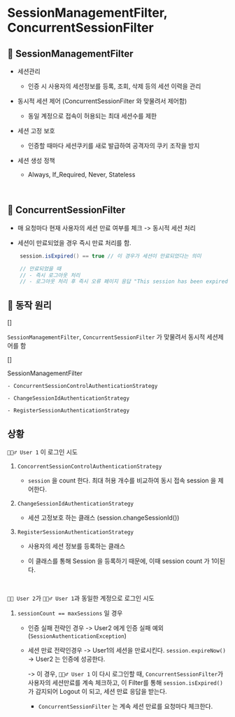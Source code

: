 # SessionManagementFilter, ConcurrentSessionFilter


## 🍎 SessionManagementFilter

- 세션관리

    - 인증 시 사용자의 세션정보를 등록, 조회, 삭제 등의 세션 이력을 관리

- 동시적 세션 제어 (ConcurrentSessionFilter 와 맞물려서 제어함)

    - 동일 계정으로 접속이 허용되는 최대 세션수를 제한

- 세션 고정 보호

    - 인증할 때마다 세션쿠키를 새로 발급하여 공격자의 쿠키 조작을 방지

- 세션 생성 정책

    - Always, If_Required, Never, Stateless

<br>

## 🍉 ConcurrentSessionFilter

- 매 요청마다 현재 사용자의 세션 만료 여부를 체크 -> 동시적 세션 처리 

- 세션이 만료되었을 경우 즉시 만료 처리를 함. 

```java
    session.isExpired() == true // 이 경우가 세션이 만료되었다는 의미

    // 만료되었을 때
    // - 즉시 로그아웃 처리
    // - 로그아웃 처리 후 즉시 오류 페이지 응답 "This session has been expired"
```

## 🔑 동작 원리

[]

``SessionManagementFilter``, ``ConcurrentSessionFilter`` 가 맞물려서 동시적 세션제어를 함


[]

SessionManagementFilter

    - ConcurrentSessionControlAuthenticationStrategy

    - ChangeSessionIdAuthenticationStrategy

    - RegisterSessionAuthenticationStrategy

## 상황

``🙋🏻‍♂️ User 1`` 이 로그인 시도

1. ``ConcorrentSessionControlAuthenticationStrategy``
    
    - ``session`` 을 count 한다. 최대 허용 개수를 비교하여 동시 접속 session 을 제어한다.
     

2. ``ChangeSessionIdAuthenticationStrategy``

    - 세션 고정보호 하는 클래스 (session.changeSessionId())

3. ``RegisterSessionAuthenticationStrategy``

    - 사용자의 세션 정보를 등록하는 클래스

    - 이 클래스를 통해 Session 을 등록하기 때문에, 이때 session count 가 1이된다.

<br>

``🙋🏻 User 2``가 ``🙋🏻‍♂️ User 1``과 동일한 계정으로 로그인 시도 

1. ``sessionCount == maxSessions`` 일 경우 
    - 인증 실패 전략인 경우 
        -> User2 에게 인증 실패 예외 (``SessionAuthenticationException``) 

    - 세션 만료 전략인경우
        -> User1의 세션을 만료시킨다. ``session.expireNow()``
        -> User2 는 인증에 성공한다. 

        -> 이 경우, ``🙋🏻‍♂️ User 1`` 이 다시 로그인할 때, ``ConcurrentSessionFilter``가 사용자의 세션만료를 계속 체크하고, 이 Filter를 통해 ``session.isExpired()``가 감지되어 Logout 이 되고, 세션 만료 응답을 받는다. 

        * ``ConcurrentSessionFilter`` 는 계속 세션 만료를 요청마다 체크한다. 

